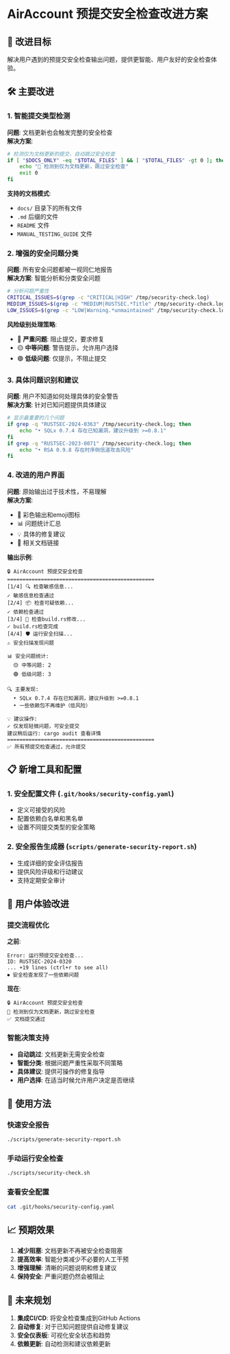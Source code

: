 # AirAccount 预提交安全检查改进方案

## 🎯 改进目标

解决用户遇到的预提交安全检查输出问题，提供更智能、用户友好的安全检查体验。

## 🛠️ 主要改进

### 1. 智能提交类型检测

**问题**: 文档更新也会触发完整的安全检查  
**解决方案**: 
```bash
# 检测仅为文档更新的提交，自动跳过安全检查
if [ "$DOCS_ONLY" -eq "$TOTAL_FILES" ] && [ "$TOTAL_FILES" -gt 0 ]; then
    echo "📝 检测到仅为文档更新，跳过安全检查"
    exit 0
fi
```

**支持的文档模式**:
- `docs/` 目录下的所有文件
- `.md` 后缀的文件
- `README` 文件
- `MANUAL_TESTING_GUIDE` 文件

### 2. 增强的安全问题分类

**问题**: 所有安全问题都被一视同仁地报告  
**解决方案**: 智能分析和分类安全问题

```bash
# 分析问题严重性
CRITICAL_ISSUES=$(grep -c "CRITICAL|HIGH" /tmp/security-check.log)
MEDIUM_ISSUES=$(grep -c "MEDIUM|RUSTSEC.*Title" /tmp/security-check.log)
LOW_ISSUES=$(grep -c "LOW|Warning.*unmaintained" /tmp/security-check.log)
```

**风险级别处理策略**:
- 🔴 **严重问题**: 阻止提交，要求修复
- 🟡 **中等问题**: 警告提示，允许用户选择
- 🟢 **低级问题**: 仅提示，不阻止提交

### 3. 具体问题识别和建议

**问题**: 用户不知道如何处理具体的安全警告  
**解决方案**: 针对已知问题提供具体建议

```bash
# 显示最重要的几个问题
if grep -q "RUSTSEC-2024-0363" /tmp/security-check.log; then
    echo "• SQLx 0.7.4 存在已知漏洞，建议升级到 >=0.8.1"
fi
if grep -q "RUSTSEC-2023-0071" /tmp/security-check.log; then
    echo "• RSA 0.9.8 存在时序侧信道攻击风险"
fi
```

### 4. 改进的用户界面

**问题**: 原始输出过于技术性，不易理解  
**解决方案**: 
- 🎨 彩色输出和emoji图标
- 📊 问题统计汇总
- 💡 具体的修复建议
- 🔗 相关文档链接

**输出示例**:
```
🔒 AirAccount 预提交安全检查
================================================
[1/4] 🔍 检查敏感信息...
✓ 敏感信息检查通过
[2/4] 📦 检查可疑依赖...
✓ 依赖检查通过
[3/4] 🔧 检查build.rs修改...
✓ build.rs检查完成
[4/4] 🛡️ 运行安全扫描...
⚠ 安全扫描发现问题

📊 安全问题统计:
  🟡 中等问题: 2
  🟢 低级问题: 3

🔍 主要发现:
  • SQLx 0.7.4 存在已知漏洞，建议升级到 >=0.8.1
  • 一些依赖包不再维护（低风险）

💡 建议操作:
✓ 仅发现轻微问题，可安全提交
建议稍后运行: cargo audit 查看详情
================================================
✅ 所有预提交检查通过，允许提交
```

## 📋 新增工具和配置

### 1. 安全配置文件 (`.git/hooks/security-config.yaml`)
- 定义可接受的风险
- 配置依赖白名单和黑名单
- 设置不同提交类型的安全策略

### 2. 安全报告生成器 (`scripts/generate-security-report.sh`)
- 生成详细的安全评估报告
- 提供风险评级和行动建议
- 支持定期安全审计

## 🎯 用户体验改进

### 提交流程优化

**之前**:
```
Error: 运行预提交安全检查...
ID: RUSTSEC-2024-0320
... +19 lines (ctrl+r to see all)
⏺ 安全检查发现了一些依赖问题
```

**现在**:
```
🔒 AirAccount 预提交安全检查
📝 检测到仅为文档更新，跳过安全检查
✅ 文档提交通过
```

### 智能决策支持

- **自动跳过**: 文档更新无需安全检查
- **智能分类**: 根据问题严重性采取不同策略
- **具体建议**: 提供可操作的修复指导
- **用户选择**: 在适当时候允许用户决定是否继续

## 🔧 使用方法

### 快速安全报告
```bash
./scripts/generate-security-report.sh
```

### 手动运行安全检查
```bash
./scripts/security-check.sh
```

### 查看安全配置
```bash
cat .git/hooks/security-config.yaml
```

## 📈 预期效果

1. **减少阻塞**: 文档更新不再被安全检查阻塞
2. **提高效率**: 智能分类减少不必要的人工干预
3. **增强理解**: 清晰的问题说明和修复建议
4. **保持安全**: 严重问题仍然会被阻止

## 🚀 未来规划

1. **集成CI/CD**: 将安全检查集成到GitHub Actions
2. **自动修复**: 对于已知问题提供自动修复建议
3. **安全仪表板**: 可视化安全状态和趋势
4. **依赖更新**: 自动检测和建议依赖更新